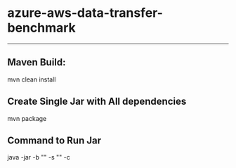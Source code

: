 # azure-aws-data-transfer-benchmark
****

## Maven Build: 
mvn clean install

## Create Single Jar with All dependencies
mvn package

## Command to Run Jar
java -jar  <jar-path> -b "<blob-url>" -s "<s3-url>" -c <chunk-size-in-mb>